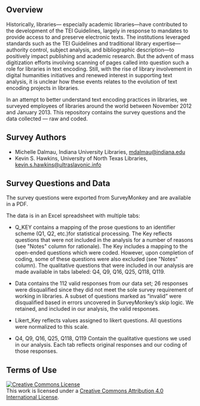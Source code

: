<h2>Overview</h2>

<p>Historically, libraries— especially academic libraries—have contributed to the development of the TEI Guidelines, largely in response to mandates to provide access to and preserve electronic texts. The institutions leveraged standards such as the TEI Guidelines and traditional library expertise—authority control, subject analysis, and bibliographic description—to positively impact publishing and academic research.  But the advent of mass digitization efforts involving scanning of pages called into question such a role for libraries in text encoding.  Still, with the rise of library involvement in digital humanities initiatives and renewed interest in supporting text analysis, it is unclear how these events relates to the evolution of text encoding projects in libraries.</p>

<p>In an attempt to better understand text encoding practices in libraries, we surveyed employees of libraries around the world between November 2012 and January 2013.  This repository contains the survey questions and the data collected — raw and coded.</p>

<h2>Survey Authors</h2>

* Michelle Dalmau, Indiana University Libraries, mdalmau@indiana.edu
* Kevin S. Hawkins, University of North Texas Libraries, kevin.s.hawkins@ultraslavonic.info 

<h2>Survey Questions and Data</h2>

The survey questions were exported from SurveyMonkey and are available in a PDF.

The data is in an Excel spreadsheet with multiple tabs:

* Q_KEY contains a mapping of the prose questions to an identifier scheme (Q1, Q2, etc.)for statistical processing.  The Key reflects questions that were not included in the analysis for a number of reasons (see "Notes" column for rationale). The Key includes a mapping to the open-ended questions which were coded.  However, upon completion of coding, some of these questions were also excluded (see "Notes" column).  The qualitative questions that were included in our analysis are made available in tabs labeled: Q4, Q9, Q16, Q25, Q118, Q119.     

* Data contains the 112 valid responses from our data set; 26 responses were disqualified since they did not meet the sole survey requirement of working in libraries.  A subset of questions marked as “invalid” were disqualified based in errors uncovered in SurveyMonkey’s skip logic.  We retained, and included in our analysis, the valid responses.
	
* Likert_Key reflects values assigned to likert questions.  All questions were normalized to this scale.
	
* Q4, Q9, Q16, Q25, Q118, Q119 Contain the qualitative questions we used in our analysis. Each tab reflects original responses and our coding of those responses.    


<h2>Terms of Use</h2>

<a rel="license" href="http://creativecommons.org/licenses/by/4.0/deed.en_US"><img alt="Creative Commons License" style="border-width:0" src="http://i.creativecommons.org/l/by/4.0/88x31.png" /></a><br />This work is licensed under a <a rel="license" href="http://creativecommons.org/licenses/by/4.0/deed.en_US">Creative Commons Attribution 4.0 International License</a>.
